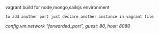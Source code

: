 vagrant build for node,mongo,sailsjs environment

`to add another port just declare another instance in vagrant file`

*config.vm.network "forwarded_port", guest: 80, host: 8080*
